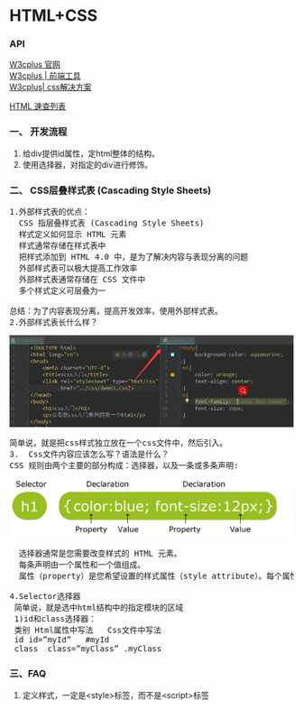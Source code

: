 # HTML+CSS
### API
[W3cplus 官网](https://www.w3cplus.com/)<br>
[W3cplus | 前端工具](https://www.w3cplus.com/solution/tools/tools.html)<br>
[W3cplus| css解决方案](https://www.w3cplus.com/solution/index/ )<br>

[HTML 速查列表](http://www.runoob.com/html/html-quicklist.html)<br>


### 一、	开发流程
1.	给div提供id属性，定html整体的结构。
2.	使用选择器，对指定的div进行修饰。


### 二、	CSS层叠样式表 (Cascading Style Sheets)
<pre>
1.外部样式表的优点：
  CSS 指层叠样式表 (Cascading Style Sheets)
  样式定义如何显示 HTML 元素
  样式通常存储在样式表中
  把样式添加到 HTML 4.0 中，是为了解决内容与表现分离的问题
  外部样式表可以极大提高工作效率
  外部样式表通常存储在 CSS 文件中
  多个样式定义可层叠为一

总结：为了内容表现分离，提高开发效率，使用外部样式表。
2.外部样式表长什么样？
</pre>
![](https://github.com/chenjxJava/photos/blob/master/css/css_out_link.png?raw=true)
<pre>
简单说，就是把css样式独立放在一个css文件中，然后<link>引入。
3.	Css文件内容应该怎么写？语法是什么？
CSS 规则由两个主要的部分构成：选择器，以及一条或多条声明:
</pre>
![](https://github.com/chenjxJava/photos/blob/master/css/css_selector.png?raw=true)
<pre>
  选择器通常是您需要改变样式的 HTML 元素。
  每条声明由一个属性和一个值组成。
  属性（property）是您希望设置的样式属性（style attribute）。每个属性有一个值。属性和值被冒号分开。

4.Selector选择器
 简单说，就是选中html结构中的指定模块的区域
 1)id和class选择器：
 类别	Html属性中写法	Css文件中写法
 id	id=”myId”	#myId
 class	class=”myClass”	.myClass
</pre>

### 三、FAQ
1.	定义样式，一定是&lt;style&gt;标签，而不是&lt;script&gt;标签
